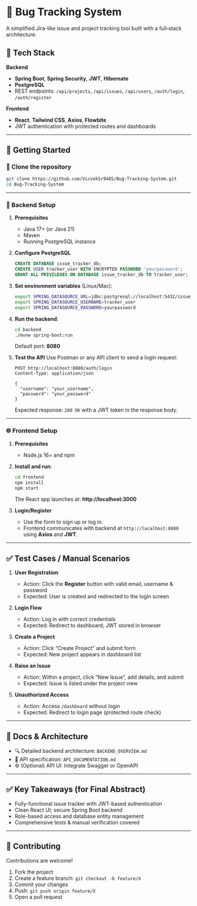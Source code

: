 # 🐞 Bug Tracking System

A simplified Jira-like issue and project tracking tool built with a full‑stack architecture.

## 🔧 Tech Stack

**Backend**  
- **Spring Boot**, **Spring Security**, **JWT**, **Hibernate**  
- **PostgreSQL**  
- REST endpoints: `/api/projects`, `/api/issues`, `/api/users`, `/auth/login`, `/auth/register`

**Frontend**  
- **React**, **Tailwind CSS**, **Axios**, **Flowbite**  
- JWT authentication with protected routes and dashboards

---

## 🚀 Getting Started

### 🔀 Clone the repository
```bash
git clone https://github.com/VicvekSr9485/Bug-Tracking-System.git
cd Bug-Tracking-System
```

---

### 💠 Backend Setup

1. **Prerequisites**
   - Java 17+ (or Java 21)
   - Maven
   - Running PostgreSQL instance

2. **Configure PostgreSQL**
   ```sql
   CREATE DATABASE issue_tracker_db;
   CREATE USER tracker_user WITH ENCRYPTED PASSWORD 'yourpassword';
   GRANT ALL PRIVILEGES ON DATABASE issue_tracker_db TO tracker_user;
   ```
3. **Set environment variables** (Linux/Mac):
   ```bash
   export SPRING_DATASOURCE_URL=jdbc:postgresql://localhost:5432/issue_tracker_db
   export SPRING_DATASOURCE_USERNAME=tracker_user
   export SPRING_DATASOURCE_PASSWORD=yourpassword
   ```
4. **Run the backend**:
   ```bash
   cd backend
   ./mvnw spring-boot:run
   ```
   Default port: **8080**

5. **Test the API**
   Use Postman or any API client to send a login request:
   ```http
   POST http://localhost:8080/auth/login
   Content-Type: application/json

   {
     "username": "your_username",
     "password": "your_password"
   }
   ```
   Expected response: `200 OK` with a JWT token in the response body.

---

### 🌐 Frontend Setup

1. **Prerequisites**
   - Node.js 16+ and npm

2. **Install and run**:
   ```bash
   cd frontend
   npm install
   npm start
   ```
   The React app launches at: **http://localhost:3000**

3. **Login/Register**
   - Use the form to sign up or log in.
   - Frontend communicates with backend at `http://localhost:8080` using **Axios** and **JWT**.

---

## ✅ Test Cases / Manual Scenarios

1. **User Registration**
   - Action: Click the **Register** button with valid email, username & password  
   - Expected: User is created and redirected to the login screen

2. **Login Flow**
   - Action: Log in with correct credentials  
   - Expected: Redirect to dashboard; JWT stored in browser

3. **Create a Project**
   - Action: Click “Create Project” and submit form  
   - Expected: New project appears in dashboard list

4. **Raise an Issue**
   - Action: Within a project, click “New Issue”, add details, and submit  
   - Expected: Issue is listed under the project view

5. **Unauthorized Access**
   - Action: Access `/dashboard` without login  
   - Expected: Redirect to login page (protected route check)

---

## 📄 Docs & Architecture

- 🔍 Detailed backend architecture: `BACKEND_OVERVIEW.md`  
- 📜 API specification: `API_DOCUMENTATION.md`  
- ⚙️ (Optional) API UI: Integrate Swagger or OpenAPI

---

## ✅ Key Takeaways (for Final Abstract)

- Fully-functional issue tracker with JWT-based authentication
- Clean React UI; secure Spring Boot backend
- Role-based access and database entity management
- Comprehensive tests & manual verification covered

---

## 👥 Contributing

Contributions are welcome!  
1. Fork the project  
2. Create a feature branch: `git checkout -b feature/X`  
3. Commit your changes  
4. Push: `git push origin feature/X`  
5. Open a pull request
